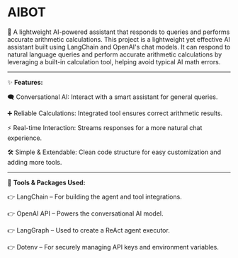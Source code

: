 # AIBOT

🧠  A lightweight AI-powered assistant that responds to queries and performs accurate arithmetic calculations.
This project is a lightweight yet effective AI assistant built using LangChain and OpenAI's chat models. It can respond to natural language queries and perform accurate arithmetic calculations by leveraging a built-in calculation tool, helping avoid typical AI math errors.

---

✨ **Features:**

🗨️ Conversational AI: Interact with a smart assistant for general queries.

➕ Reliable Calculations: Integrated tool ensures correct arithmetic results.

⚡️ Real-time Interaction: Streams responses for a more natural chat experience.

🛠️ Simple & Extendable: Clean code structure for easy customization and adding more tools.

---

🔧 **Tools & Packages Used:**

👉 LangChain – For building the agent and tool integrations.

👉 OpenAI API – Powers the conversational AI model.

👉 LangGraph – Used to create a ReAct agent executor.

👉 Dotenv – For securely managing API keys and environment variables.
